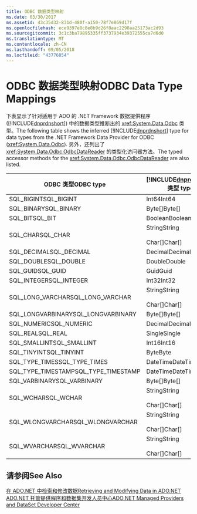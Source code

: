 ```yaml
---
title: ODBC 数据类型映射
ms.date: 03/30/2017
ms.assetid: 43c35d32-831d-480f-a150-78f7e869d17f
ms.openlocfilehash: ece9397e8c8e8b9d26f8aac2298aa25173ac2d93
ms.sourcegitcommit: 3c1c3ba79895335ff3737934e39372555ca7d6d0
ms.translationtype: MT
ms.contentlocale: zh-CN
ms.lasthandoff: 09/05/2018
ms.locfileid: "43776854"
---
```

# <a name="odbc-data-type-mappings"></a><span data-ttu-id="c3ca5-102">ODBC 数据类型映射</span><span class="sxs-lookup"><span data-stu-id="c3ca5-102">ODBC Data Type Mappings</span></span>
<span data-ttu-id="c3ca5-103">下表显示了针对适用于 ADO 的 .NET Framework 数据提供程序 ([!INCLUDE[dnprdnshort](../../../../includes/dnprdnshort-md.md)]) 中的数据类型推断出的 <xref:System.Data.Odbc> 类型。</span><span class="sxs-lookup"><span data-stu-id="c3ca5-103">The following table shows the inferred [!INCLUDE[dnprdnshort](../../../../includes/dnprdnshort-md.md)] type for data types from the .NET Framework Data Provider for ODBC (<xref:System.Data.Odbc>).</span></span> <span data-ttu-id="c3ca5-104">另外，还列出了 <xref:System.Data.Odbc.OdbcDataReader> 的类型化访问器方法。</span><span class="sxs-lookup"><span data-stu-id="c3ca5-104">The typed accessor methods for the <xref:System.Data.Odbc.OdbcDataReader> are also listed.</span></span>  
  
|<span data-ttu-id="c3ca5-105">ODBC 类型</span><span class="sxs-lookup"><span data-stu-id="c3ca5-105">ODBC type</span></span>|[!INCLUDE[dnprdnshort](../../../../includes/dnprdnshort-md.md)]<span data-ttu-id="c3ca5-106"> 类型</span><span class="sxs-lookup"><span data-stu-id="c3ca5-106"> type</span></span>|[!INCLUDE[dnprdnshort](../../../../includes/dnprdnshort-md.md)]<span data-ttu-id="c3ca5-107"> 类型化访问器</span><span class="sxs-lookup"><span data-stu-id="c3ca5-107"> typed accessor</span></span>|  
|---------------|----------------------------------------------------------------------|--------------------------------------------------------------------------------|  
|<span data-ttu-id="c3ca5-108">SQL_BIGINT</span><span class="sxs-lookup"><span data-stu-id="c3ca5-108">SQL_BIGINT</span></span>|<span data-ttu-id="c3ca5-109">Int64</span><span class="sxs-lookup"><span data-stu-id="c3ca5-109">Int64</span></span>|<span data-ttu-id="c3ca5-110">GetInt64()</span><span class="sxs-lookup"><span data-stu-id="c3ca5-110">GetInt64()</span></span>|  
|<span data-ttu-id="c3ca5-111">SQL_BINARY</span><span class="sxs-lookup"><span data-stu-id="c3ca5-111">SQL_BINARY</span></span>|<span data-ttu-id="c3ca5-112">Byte[]</span><span class="sxs-lookup"><span data-stu-id="c3ca5-112">Byte[]</span></span>|<span data-ttu-id="c3ca5-113">GetBytes()</span><span class="sxs-lookup"><span data-stu-id="c3ca5-113">GetBytes()</span></span>|  
|<span data-ttu-id="c3ca5-114">SQL_BIT</span><span class="sxs-lookup"><span data-stu-id="c3ca5-114">SQL_BIT</span></span>|<span data-ttu-id="c3ca5-115">Boolean</span><span class="sxs-lookup"><span data-stu-id="c3ca5-115">Boolean</span></span>|<span data-ttu-id="c3ca5-116">GetBoolean()</span><span class="sxs-lookup"><span data-stu-id="c3ca5-116">GetBoolean()</span></span>|  
|<span data-ttu-id="c3ca5-117">SQL_CHAR</span><span class="sxs-lookup"><span data-stu-id="c3ca5-117">SQL_CHAR</span></span>|<span data-ttu-id="c3ca5-118">String</span><span class="sxs-lookup"><span data-stu-id="c3ca5-118">String</span></span><br /><br /> <span data-ttu-id="c3ca5-119">Char[]</span><span class="sxs-lookup"><span data-stu-id="c3ca5-119">Char[]</span></span>|<span data-ttu-id="c3ca5-120">GetString()</span><span class="sxs-lookup"><span data-stu-id="c3ca5-120">GetString()</span></span><br /><br /> <span data-ttu-id="c3ca5-121">GetChars()</span><span class="sxs-lookup"><span data-stu-id="c3ca5-121">GetChars()</span></span>|  
|<span data-ttu-id="c3ca5-122">SQL_DECIMAL</span><span class="sxs-lookup"><span data-stu-id="c3ca5-122">SQL_DECIMAL</span></span>|<span data-ttu-id="c3ca5-123">Decimal</span><span class="sxs-lookup"><span data-stu-id="c3ca5-123">Decimal</span></span>|<span data-ttu-id="c3ca5-124">GetDecimal()</span><span class="sxs-lookup"><span data-stu-id="c3ca5-124">GetDecimal()</span></span>|  
|<span data-ttu-id="c3ca5-125">SQL_DOUBLE</span><span class="sxs-lookup"><span data-stu-id="c3ca5-125">SQL_DOUBLE</span></span>|<span data-ttu-id="c3ca5-126">Double</span><span class="sxs-lookup"><span data-stu-id="c3ca5-126">Double</span></span>|<span data-ttu-id="c3ca5-127">GetDouble()</span><span class="sxs-lookup"><span data-stu-id="c3ca5-127">GetDouble()</span></span>|  
|<span data-ttu-id="c3ca5-128">SQL_GUID</span><span class="sxs-lookup"><span data-stu-id="c3ca5-128">SQL_GUID</span></span>|<span data-ttu-id="c3ca5-129">Guid</span><span class="sxs-lookup"><span data-stu-id="c3ca5-129">Guid</span></span>|<span data-ttu-id="c3ca5-130">GetGuid()</span><span class="sxs-lookup"><span data-stu-id="c3ca5-130">GetGuid()</span></span>|  
|<span data-ttu-id="c3ca5-131">SQL_INTEGER</span><span class="sxs-lookup"><span data-stu-id="c3ca5-131">SQL_INTEGER</span></span>|<span data-ttu-id="c3ca5-132">Int32</span><span class="sxs-lookup"><span data-stu-id="c3ca5-132">Int32</span></span>|<span data-ttu-id="c3ca5-133">GetInt32()</span><span class="sxs-lookup"><span data-stu-id="c3ca5-133">GetInt32()</span></span>|  
|<span data-ttu-id="c3ca5-134">SQL_LONG_VARCHAR</span><span class="sxs-lookup"><span data-stu-id="c3ca5-134">SQL_LONG_VARCHAR</span></span>|<span data-ttu-id="c3ca5-135">String</span><span class="sxs-lookup"><span data-stu-id="c3ca5-135">String</span></span><br /><br /> <span data-ttu-id="c3ca5-136">Char[]</span><span class="sxs-lookup"><span data-stu-id="c3ca5-136">Char[]</span></span>|<span data-ttu-id="c3ca5-137">GetString()</span><span class="sxs-lookup"><span data-stu-id="c3ca5-137">GetString()</span></span><br /><br /> <span data-ttu-id="c3ca5-138">GetChars()</span><span class="sxs-lookup"><span data-stu-id="c3ca5-138">GetChars()</span></span>|  
|<span data-ttu-id="c3ca5-139">SQL_LONGVARBINARY</span><span class="sxs-lookup"><span data-stu-id="c3ca5-139">SQL_LONGVARBINARY</span></span>|<span data-ttu-id="c3ca5-140">Byte[]</span><span class="sxs-lookup"><span data-stu-id="c3ca5-140">Byte[]</span></span>|<span data-ttu-id="c3ca5-141">GetBytes()</span><span class="sxs-lookup"><span data-stu-id="c3ca5-141">GetBytes()</span></span>|  
|<span data-ttu-id="c3ca5-142">SQL_NUMERIC</span><span class="sxs-lookup"><span data-stu-id="c3ca5-142">SQL_NUMERIC</span></span>|<span data-ttu-id="c3ca5-143">Decimal</span><span class="sxs-lookup"><span data-stu-id="c3ca5-143">Decimal</span></span>|<span data-ttu-id="c3ca5-144">GetDecimal()</span><span class="sxs-lookup"><span data-stu-id="c3ca5-144">GetDecimal()</span></span>|  
|<span data-ttu-id="c3ca5-145">SQL_REAL</span><span class="sxs-lookup"><span data-stu-id="c3ca5-145">SQL_REAL</span></span>|<span data-ttu-id="c3ca5-146">Single</span><span class="sxs-lookup"><span data-stu-id="c3ca5-146">Single</span></span>|<span data-ttu-id="c3ca5-147">GetFloat()</span><span class="sxs-lookup"><span data-stu-id="c3ca5-147">GetFloat()</span></span>|  
|<span data-ttu-id="c3ca5-148">SQL_SMALLINT</span><span class="sxs-lookup"><span data-stu-id="c3ca5-148">SQL_SMALLINT</span></span>|<span data-ttu-id="c3ca5-149">Int16</span><span class="sxs-lookup"><span data-stu-id="c3ca5-149">Int16</span></span>|<span data-ttu-id="c3ca5-150">GetInt16()</span><span class="sxs-lookup"><span data-stu-id="c3ca5-150">GetInt16()</span></span>|  
|<span data-ttu-id="c3ca5-151">SQL_TINYINT</span><span class="sxs-lookup"><span data-stu-id="c3ca5-151">SQL_TINYINT</span></span>|<span data-ttu-id="c3ca5-152">Byte</span><span class="sxs-lookup"><span data-stu-id="c3ca5-152">Byte</span></span>|<span data-ttu-id="c3ca5-153">GetByte()</span><span class="sxs-lookup"><span data-stu-id="c3ca5-153">GetByte()</span></span>|  
|<span data-ttu-id="c3ca5-154">SQL_TYPE_TIMES</span><span class="sxs-lookup"><span data-stu-id="c3ca5-154">SQL_TYPE_TIMES</span></span>|<span data-ttu-id="c3ca5-155">DateTime</span><span class="sxs-lookup"><span data-stu-id="c3ca5-155">DateTime</span></span>|<span data-ttu-id="c3ca5-156">GetDateTime()</span><span class="sxs-lookup"><span data-stu-id="c3ca5-156">GetDateTime()</span></span>|  
|<span data-ttu-id="c3ca5-157">SQL_TYPE_TIMESTAMP</span><span class="sxs-lookup"><span data-stu-id="c3ca5-157">SQL_TYPE_TIMESTAMP</span></span>|<span data-ttu-id="c3ca5-158">DateTime</span><span class="sxs-lookup"><span data-stu-id="c3ca5-158">DateTime</span></span>|<span data-ttu-id="c3ca5-159">GetDateTime()</span><span class="sxs-lookup"><span data-stu-id="c3ca5-159">GetDateTime()</span></span>|  
|<span data-ttu-id="c3ca5-160">SQL_VARBINARY</span><span class="sxs-lookup"><span data-stu-id="c3ca5-160">SQL_VARBINARY</span></span>|<span data-ttu-id="c3ca5-161">Byte[]</span><span class="sxs-lookup"><span data-stu-id="c3ca5-161">Byte[]</span></span>|<span data-ttu-id="c3ca5-162">GetBytes()</span><span class="sxs-lookup"><span data-stu-id="c3ca5-162">GetBytes()</span></span>|  
|<span data-ttu-id="c3ca5-163">SQL_WCHAR</span><span class="sxs-lookup"><span data-stu-id="c3ca5-163">SQL_WCHAR</span></span>|<span data-ttu-id="c3ca5-164">String</span><span class="sxs-lookup"><span data-stu-id="c3ca5-164">String</span></span><br /><br /> <span data-ttu-id="c3ca5-165">Char[]</span><span class="sxs-lookup"><span data-stu-id="c3ca5-165">Char[]</span></span>|<span data-ttu-id="c3ca5-166">GetString()</span><span class="sxs-lookup"><span data-stu-id="c3ca5-166">GetString()</span></span><br /><br /> <span data-ttu-id="c3ca5-167">GetChars()</span><span class="sxs-lookup"><span data-stu-id="c3ca5-167">GetChars()</span></span>|  
|<span data-ttu-id="c3ca5-168">SQL_WLONGVARCHAR</span><span class="sxs-lookup"><span data-stu-id="c3ca5-168">SQL_WLONGVARCHAR</span></span>|<span data-ttu-id="c3ca5-169">String</span><span class="sxs-lookup"><span data-stu-id="c3ca5-169">String</span></span><br /><br /> <span data-ttu-id="c3ca5-170">Char[]</span><span class="sxs-lookup"><span data-stu-id="c3ca5-170">Char[]</span></span>|<span data-ttu-id="c3ca5-171">GetString()</span><span class="sxs-lookup"><span data-stu-id="c3ca5-171">GetString()</span></span><br /><br /> <span data-ttu-id="c3ca5-172">GetChars()</span><span class="sxs-lookup"><span data-stu-id="c3ca5-172">GetChars()</span></span>|  
|<span data-ttu-id="c3ca5-173">SQL_WVARCHAR</span><span class="sxs-lookup"><span data-stu-id="c3ca5-173">SQL_WVARCHAR</span></span>|<span data-ttu-id="c3ca5-174">String</span><span class="sxs-lookup"><span data-stu-id="c3ca5-174">String</span></span><br /><br /> <span data-ttu-id="c3ca5-175">Char[]</span><span class="sxs-lookup"><span data-stu-id="c3ca5-175">Char[]</span></span>|<span data-ttu-id="c3ca5-176">GetString()</span><span class="sxs-lookup"><span data-stu-id="c3ca5-176">GetString()</span></span><br /><br /> <span data-ttu-id="c3ca5-177">GetChars()</span><span class="sxs-lookup"><span data-stu-id="c3ca5-177">GetChars()</span></span>|  
  
## <a name="see-also"></a><span data-ttu-id="c3ca5-178">请参阅</span><span class="sxs-lookup"><span data-stu-id="c3ca5-178">See Also</span></span>  
 [<span data-ttu-id="c3ca5-179">在 ADO.NET 中检索和修改数据</span><span class="sxs-lookup"><span data-stu-id="c3ca5-179">Retrieving and Modifying Data in ADO.NET</span></span>](../../../../docs/framework/data/adonet/retrieving-and-modifying-data.md)  
 [<span data-ttu-id="c3ca5-180">ADO.NET 托管提供程序和数据集开发人员中心</span><span class="sxs-lookup"><span data-stu-id="c3ca5-180">ADO.NET Managed Providers and DataSet Developer Center</span></span>](https://go.microsoft.com/fwlink/?LinkId=217917)
